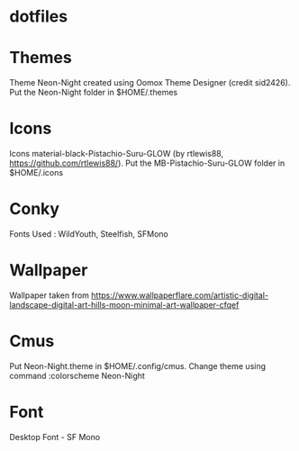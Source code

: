 # dotfiles

# Themes
Theme Neon-Night created using Oomox Theme Designer (credit sid2426). Put the Neon-Night folder in $HOME/.themes

# Icons
Icons material-black-Pistachio-Suru-GLOW (by rtlewis88, https://github.com/rtlewis88/). Put the MB-Pistachio-Suru-GLOW folder in $HOME/.icons

# Conky 
Fonts Used : WildYouth, Steelfish, SFMono

# Wallpaper 
Wallpaper taken from https://www.wallpaperflare.com/artistic-digital-landscape-digital-art-hills-moon-minimal-art-wallpaper-cfqef 

# Cmus
Put Neon-Night.theme in $HOME/.config/cmus. Change theme using command :colorscheme Neon-Night
# Font
Desktop Font - SF Mono
